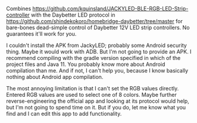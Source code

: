 Combines https://github.com/kquinsland/JACKYLED-BLE-RGB-LED-Strip-controller with the Daybetter LED protocol in https://github.com/shindekokoro/homebridge-daybetter/tree/master for bare-bones dead-simple control of Daybetter 12V LED strip controllers. No guarantees it'll work for you. 

I couldn't install the APK from JackyLED; probably some Android security thing. Maybe it would work with ADB. But I'm not going to provide an APK. I recommend compiling with the gradle version specified in which of the project files and Java 11. You probably know more about Android compilation than me. And if not, I can't help you, because I know basically nothing about Android app compilation.

The most annoying limitation is that I can't set the RGB values directly. Entered RGB values are used to select one of 8 colors. Maybe further reverse-engineering the official app and looking at its protocol would help, but I'm not going to spend time on it. But if you do, let me know what you find and I can edit this app to add functionality.
